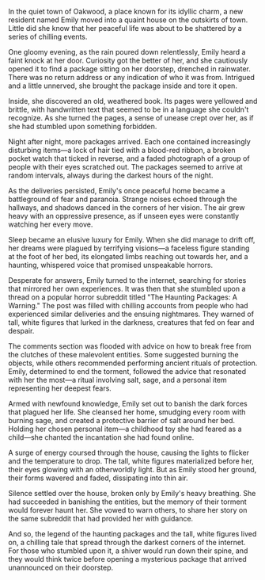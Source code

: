 

In the quiet town of Oakwood, a place known for its idyllic charm, a new resident named Emily moved into a quaint house on the outskirts of town. Little did she know that her peaceful life was about to be shattered by a series of chilling events.

One gloomy evening, as the rain poured down relentlessly, Emily heard a faint knock at her door. Curiosity got the better of her, and she cautiously opened it to find a package sitting on her doorstep, drenched in rainwater. There was no return address or any indication of who it was from. Intrigued and a little unnerved, she brought the package inside and tore it open.

Inside, she discovered an old, weathered book. Its pages were yellowed and brittle, with handwritten text that seemed to be in a language she couldn't recognize. As she turned the pages, a sense of unease crept over her, as if she had stumbled upon something forbidden.

Night after night, more packages arrived. Each one contained increasingly disturbing items—a lock of hair tied with a blood-red ribbon, a broken pocket watch that ticked in reverse, and a faded photograph of a group of people with their eyes scratched out. The packages seemed to arrive at random intervals, always during the darkest hours of the night.

As the deliveries persisted, Emily's once peaceful home became a battleground of fear and paranoia. Strange noises echoed through the hallways, and shadows danced in the corners of her vision. The air grew heavy with an oppressive presence, as if unseen eyes were constantly watching her every move.

Sleep became an elusive luxury for Emily. When she did manage to drift off, her dreams were plagued by terrifying visions—a faceless figure standing at the foot of her bed, its elongated limbs reaching out towards her, and a haunting, whispered voice that promised unspeakable horrors.

Desperate for answers, Emily turned to the internet, searching for stories that mirrored her own experiences. It was then that she stumbled upon a thread on a popular horror subreddit titled "The Haunting Packages: A Warning." The post was filled with chilling accounts from people who had experienced similar deliveries and the ensuing nightmares. They warned of tall, white figures that lurked in the darkness, creatures that fed on fear and despair.

The comments section was flooded with advice on how to break free from the clutches of these malevolent entities. Some suggested burning the objects, while others recommended performing ancient rituals of protection. Emily, determined to end the torment, followed the advice that resonated with her the most—a ritual involving salt, sage, and a personal item representing her deepest fears.

Armed with newfound knowledge, Emily set out to banish the dark forces that plagued her life. She cleansed her home, smudging every room with burning sage, and created a protective barrier of salt around her bed. Holding her chosen personal item—a childhood toy she had feared as a child—she chanted the incantation she had found online.

A surge of energy coursed through the house, causing the lights to flicker and the temperature to drop. The tall, white figures materialized before her, their eyes glowing with an otherworldly light. But as Emily stood her ground, their forms wavered and faded, dissipating into thin air.

Silence settled over the house, broken only by Emily's heavy breathing. She had succeeded in banishing the entities, but the memory of their torment would forever haunt her. She vowed to warn others, to share her story on the same subreddit that had provided her with guidance.

And so, the legend of the haunting packages and the tall, white figures lived on, a chilling tale that spread through the darkest corners of the internet. For those who stumbled upon it, a shiver would run down their spine, and they would think twice before opening a mysterious package that arrived unannounced on their doorstep.